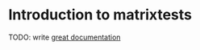 # Introduction to matrixtests

TODO: write [great documentation](http://jacobian.org/writing/great-documentation/what-to-write/)
